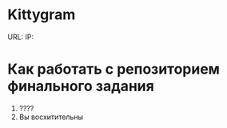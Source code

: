 # Kittygram
URL: 
IP:

# Как работать с репозиторием финального задания
1. ????
2. Вы восхитительны
